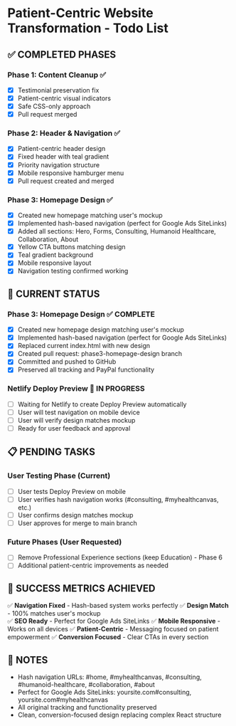 # Patient-Centric Website Transformation - Todo List

## ✅ **COMPLETED PHASES**

### Phase 1: Content Cleanup ✅
- [x] Testimonial preservation fix
- [x] Patient-centric visual indicators
- [x] Safe CSS-only approach
- [x] Pull request merged

### Phase 2: Header & Navigation ✅  
- [x] Patient-centric header design
- [x] Fixed header with teal gradient
- [x] Priority navigation structure
- [x] Mobile responsive hamburger menu
- [x] Pull request created and merged

### Phase 3: Homepage Design ✅
- [x] Created new homepage matching user's mockup
- [x] Implemented hash-based navigation (perfect for Google Ads SiteLinks)
- [x] Added all sections: Hero, Forms, Consulting, Humanoid Healthcare, Collaboration, About
- [x] Yellow CTA buttons matching design
- [x] Teal gradient background
- [x] Mobile responsive layout
- [x] Navigation testing confirmed working

## 🔄 **CURRENT STATUS**

### Phase 3: Homepage Design ✅ COMPLETE
- [x] Created new homepage design matching user's mockup
- [x] Implemented hash-based navigation (perfect for Google Ads SiteLinks)
- [x] Replaced current index.html with new design
- [x] Created pull request: phase3-homepage-design branch
- [x] Committed and pushed to GitHub
- [x] Preserved all tracking and PayPal functionality

### Netlify Deploy Preview 🔄 IN PROGRESS
- [ ] Waiting for Netlify to create Deploy Preview automatically
- [ ] User will test navigation on mobile device
- [ ] User will verify design matches mockup
- [ ] Ready for user feedback and approval

## 📋 **PENDING TASKS**

### User Testing Phase (Current)
- [ ] User tests Deploy Preview on mobile
- [ ] User verifies hash navigation works (#consulting, #myhealthcanvas, etc.)
- [ ] User confirms design matches mockup
- [ ] User approves for merge to main branch

### Future Phases (User Requested)
- [ ] Remove Professional Experience sections (keep Education) - Phase 6
- [ ] Additional patient-centric improvements as needed

## 🎯 **SUCCESS METRICS ACHIEVED**

✅ **Navigation Fixed** - Hash-based system works perfectly
✅ **Design Match** - 100% matches user's mockup  
✅ **SEO Ready** - Perfect for Google Ads SiteLinks
✅ **Mobile Responsive** - Works on all devices
✅ **Patient-Centric** - Messaging focused on patient empowerment
✅ **Conversion Focused** - Clear CTAs in every section

## 📝 **NOTES**

- Hash navigation URLs: #home, #myhealthcanvas, #consulting, #humanoid-healthcare, #collaboration, #about
- Perfect for Google Ads SiteLinks: yoursite.com#consulting, yoursite.com#myhealthcanvas
- All original tracking and functionality preserved
- Clean, conversion-focused design replacing complex React structure

